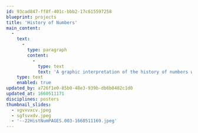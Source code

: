 ```yaml
---
id: 93cad847-ff8f-401c-bbb2-17c615597258
blueprint: projects
title: 'History of Numbers'
main_content:
  -
    text:
      -
        type: paragraph
        content:
          -
            type: text
            text: 'A graphic interpretation of the history of numbers was originally designed to accompany the article by Ramon Cardenas, published in the 1971 issue of the quarterly magazine by Peat, Marwick, Mitchell & Co. The image for the article caused a demand for extra copies; and when none were left PMM decided to publish a poster version of it.'
    type: text
    enabled: true
updated_by: a726f1e0-85b0-48e3-939b-db6b8482c1d0
updated_at: 1660511171
disciplines: posters
thumbnail_slides:
  - xgvxvxcv.jpeg
  - sgfsvxdv.jpeg
  - '--22HistNumPAGES.003-1660511169.jpeg'
---
```

